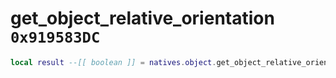 # get_object_relative_orientation `0x919583DC`

```lua
local result --[[ boolean ]] = natives.object.get_object_relative_orientation(_unk0 --[[ number ]], _unk1 --[[ number ]], _unk2 --[[ number ]], _unk3 --[[ number ]], _unk4 --[[ number ]])
```